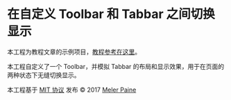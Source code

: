 # 在自定义 Toolbar 和 Tabbar 之间切换显示

本工程为教程文章的示例项目，[教程参考在这里](https://melerpaine.com/2017/11/27/如何在自定义%20Tool%20Bar%20和%20Tab%20Bar%20之间切换显示/)。

本工程自定义了一个 Toolbar，并模拟 Tabbar 的布局和显示效果，用于在页面的两种状态下无缝切换显示。

本工程基于 [MIT 协议](https://github.com/pmtao/SwitchBetweenCustomToolBarAndTabBar/blob/master/LICENSE) 发布 © 2017 [Meler Paine](https://melerpaine.com)
